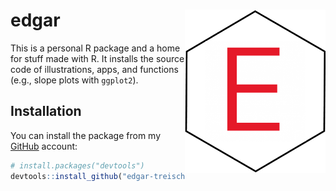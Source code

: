 
<!-- README.md is generated from README.Rmd. Please edit that file -->

# edgar <img src="man/figures/hex.png" alt="Edgar Treischl" align="right" width="225"/>

<!-- badges: start -->
<!-- badges: end -->

This is a personal R package and a home for stuff made with R. It
installs the source code of illustrations, apps, and functions (e.g.,
slope plots with `ggplot2`).

## Installation

You can install the package from my [GitHub](https://github.com/)
account:

``` r
# install.packages("devtools")
devtools::install_github("edgar-treischl/edgar")
```
